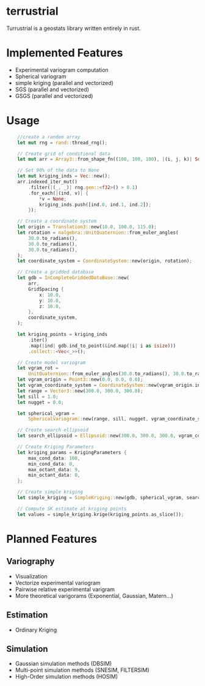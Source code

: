 # terrustrial
Turrustrial is a geostats library written entirely in rust.

# Implemented Features
- Experimental variogram computation
- Spherical variogram
- simple kriging (parallel and vectorized)
- SGS (parallel and vectorized)
- GSGS (parallel and vectorized)

# Usage

```rust
    //create a random array
    let mut rng = rand::thread_rng();

    // Create grid of conditional data
    let mut arr = Array3::from_shape_fn((100, 100, 100), |(i, j, k)| Some(rng.gen::<f32>()));

    // Set 90% of the data to None
    let mut kriging_inds = Vec::new();
    arr.indexed_iter_mut()
        .filter(|(_, _)| rng.gen::<f32>() > 0.1)
        .for_each(|(ind, v)| {
            *v = None;
            kriging_inds.push([ind.0, ind.1, ind.2]);
        });

    // Create a coordinate system
    let origin = Translation3::new(10.0, 100.0, 115.0);
    let rotation = nalgebra::UnitQuaternion::from_euler_angles(
        30.0.to_radians(),
        30.0.to_radians(),
        30.0.to_radians(),
    );
    let coordinate_system = CoordinateSystem::new(origin, rotation);

    // Create a gridded database
    let gdb = InCompleteGriddedDataBase::new(
        arr,
        GridSpacing {
            x: 10.0,
            y: 10.0,
            z: 10.0,
        },
        coordinate_system,
    );

    let kriging_points = kriging_inds
        .iter()
        .map(|ind| gdb.ind_to_point(&ind.map(|i| i as isize)))
        .collect::<Vec<_>>();

    // Create model variogram
    let vgram_rot =
        UnitQuaternion::from_euler_angles(30.0.to_radians(), 30.0.to_radians(), 30.0.to_radians());
    let vgram_origin = Point3::new(0.0, 0.0, 0.0);
    let vgram_coordinate_system = CoordinateSystem::new(vgram_origin.into(), vgram_rot);
    let range = Vector3::new(300.0, 300.0, 300.0);
    let sill = 1.0;
    let nugget = 0.0;

    let spherical_vgram =
        SphericalVariogram::new(range, sill, nugget, vgram_coordinate_system.clone());

    // Create search ellipsoid
    let search_ellipsoid = Ellipsoid::new(300.0, 300.0, 300.0, vgram_coordinate_system.clone());

    // Create Kriging Parameters
    let kriging_params = KrigingParameters {
        max_cond_data: 100,
        min_cond_data: 0,
        max_octant_data: 9,
        min_octant_data: 0,
    };

    // Create simple kriging
    let simple_kriging = SimpleKriging::new(gdb, spherical_vgram, search_ellipsoid, kriging_params);

    // Compute SK estimate at kriging points
    let values = simple_kriging.krige(kriging_points.as_slice());
```

 # Planned Features
 ## Variography
 - Visualization
 - Vectorize experimental variogram
 - Pairwise relative experimental varigram
 - More theoretical varigorams (Exponential, Gaussian, Matern...)
   
 ## Estimation
 - Ordinary Kriging
   
 ## Simulation
 - Gaussian simulation methods (DBSIM)
 - Multi-point simulation methods (SNESIM, FILTERSIM)
 - High-Order simulation methods (HOSIM)

